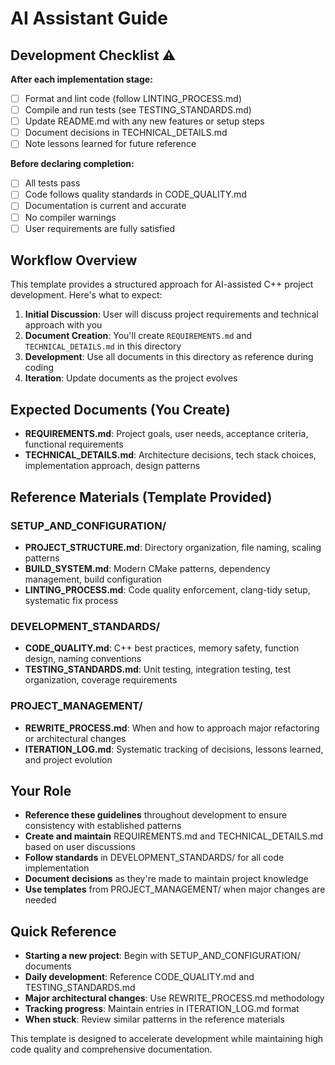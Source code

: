# AI Assistant Guide

## Development Checklist ⚠️

**After each implementation stage:**
- [ ] Format and lint code (follow LINTING_PROCESS.md)
- [ ] Compile and run tests (see TESTING_STANDARDS.md)
- [ ] Update README.md with any new features or setup steps
- [ ] Document decisions in TECHNICAL_DETAILS.md
- [ ] Note lessons learned for future reference

**Before declaring completion:**
- [ ] All tests pass
- [ ] Code follows quality standards in CODE_QUALITY.md
- [ ] Documentation is current and accurate
- [ ] No compiler warnings
- [ ] User requirements are fully satisfied

## Workflow Overview

This template provides a structured approach for AI-assisted C++ project development. Here's what to expect:

1. **Initial Discussion**: User will discuss project requirements and technical approach with you
2. **Document Creation**: You'll create `REQUIREMENTS.md` and `TECHNICAL_DETAILS.md` in this directory
3. **Development**: Use all documents in this directory as reference during coding
4. **Iteration**: Update documents as the project evolves

## Expected Documents (You Create)

- **REQUIREMENTS.md**: Project goals, user needs, acceptance criteria, functional requirements
- **TECHNICAL_DETAILS.md**: Architecture decisions, tech stack choices, implementation approach, design patterns

## Reference Materials (Template Provided)

### SETUP_AND_CONFIGURATION/
- **PROJECT_STRUCTURE.md**: Directory organization, file naming, scaling patterns
- **BUILD_SYSTEM.md**: Modern CMake patterns, dependency management, build configuration
- **LINTING_PROCESS.md**: Code quality enforcement, clang-tidy setup, systematic fix process

### DEVELOPMENT_STANDARDS/
- **CODE_QUALITY.md**: C++ best practices, memory safety, function design, naming conventions
- **TESTING_STANDARDS.md**: Unit testing, integration testing, test organization, coverage requirements

### PROJECT_MANAGEMENT/
- **REWRITE_PROCESS.md**: When and how to approach major refactoring or architectural changes
- **ITERATION_LOG.md**: Systematic tracking of decisions, lessons learned, and project evolution

## Your Role

- **Reference these guidelines** throughout development to ensure consistency with established patterns
- **Create and maintain** REQUIREMENTS.md and TECHNICAL_DETAILS.md based on user discussions
- **Follow standards** in DEVELOPMENT_STANDARDS/ for all code implementation
- **Document decisions** as they're made to maintain project knowledge
- **Use templates** from PROJECT_MANAGEMENT/ when major changes are needed

## Quick Reference

- **Starting a new project**: Begin with SETUP_AND_CONFIGURATION/ documents
- **Daily development**: Reference CODE_QUALITY.md and TESTING_STANDARDS.md
- **Major architectural changes**: Use REWRITE_PROCESS.md methodology
- **Tracking progress**: Maintain entries in ITERATION_LOG.md format
- **When stuck**: Review similar patterns in the reference materials

This template is designed to accelerate development while maintaining high code quality and comprehensive documentation.